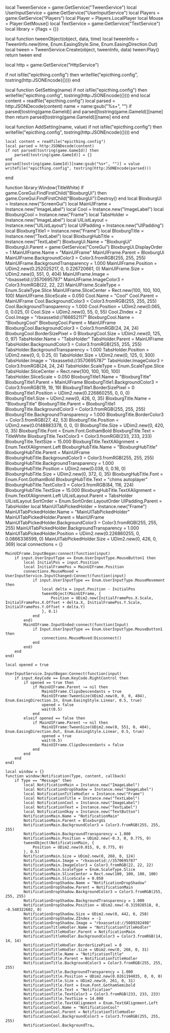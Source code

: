 local TweenService = game:GetService("TweenService")
local UserInputService = game:GetService("UserInputService")
local Players = game:GetService("Players")
local Player = Players.LocalPlayer
local Mouse = Player:GetMouse()
local TextService = game:GetService("TextService")
local library = {flags = {}}

local function tweenObject(object, data, time)
	local tweenInfo = TweenInfo.new(time, Enum.EasingStyle.Sine, Enum.EasingDirection.Out)
	local tween = TweenService:Create(object, tweenInfo, data)
	tween:Play()
	return tween
end

local http = game:GetService("HttpService")

if not isfile("epicthing.config") then 
    writefile("epicthing.config", tostring(http:JSONEncode({})))
end

local function GetSetting(name)
    if not isfile("epicthing.config") then 
        writefile("epicthing.config", tostring(http:JSONEncode({})))
    end
    local content = readfile("epicthing.config")
    local parsed = http:JSONDecode(content)
	name = name:gsub("%s+", "")
    if parsed[tostring(game.GameId)] and parsed[tostring(game.GameId)][name] then 
		return parsed[tostring(game.GameId)][name] 
    end
end

local function AddSetting(name, value)
    if not isfile("epicthing.config") then 
        writefile("epicthing.config", tostring(http:JSONEncode({})))
    end
	
    local content = readfile("epicthing.config")
    local parsed = http:JSONDecode(content)
    if not parsed[tostring(game.GameId)] then 
        parsed[tostring(game.GameId)] = {}
    end 
    parsed[tostring(game.GameId)][name:gsub("%s+", "")] = value 
    writefile("epicthing.config", tostring(http:JSONEncode(parsed)))
end

function library:Window(TitleWhite)
	if game.CoreGui:FindFirstChild("BloxburgUi") then
		game.CoreGui:FindFirstChild("BloxburgUi"):Destroy()
	end
	local BloxburgUi = Instance.new("ScreenGui")
	local MainUIFrame = Instance.new("ImageLabel")
	local Cool = Instance.new("ImageLabel")
	local BloxburgCool = Instance.new("Frame")
	local TabsHolder = Instance.new("ImageLabel")
	local UIListLayout = Instance.new("UIListLayout")
	local UIPadding = Instance.new("UIPadding")
	local BloxburgTitle1 = Instance.new("Frame")
	local BloxburgTitle = Instance.new("TextLabel")
	local BloxburgHubTitle = Instance.new("TextLabel")
	BloxburgUi.Name = "BloxburgUi"
	BloxburgUi.Parent = game:GetService("CoreGui")
	BloxburgUi.DisplayOrder = 1
	MainUIFrame.Name = "MainUIFrame"
	MainUIFrame.Parent = BloxburgUi
	MainUIFrame.BackgroundColor3 = Color3.fromRGB(255, 255, 255)
	MainUIFrame.BackgroundTransparency = 1.000
	MainUIFrame.Position = UDim2.new(0.252025217, 0, 0.226720661, 0)
	MainUIFrame.Size = UDim2.new(0, 551, 0, 404)
	MainUIFrame.Image = "rbxassetid://3570695787"
	MainUIFrame.ImageColor3 = Color3.fromRGB(22, 22, 22)
	MainUIFrame.ScaleType = Enum.ScaleType.Slice
	MainUIFrame.SliceCenter = Rect.new(100, 100, 100, 100)
	MainUIFrame.SliceScale = 0.050
	Cool.Name = "Cool"
	Cool.Parent = MainUIFrame
	Cool.BackgroundColor3 = Color3.fromRGB(255, 255, 255)
	Cool.BackgroundTransparency = 1.000
	Cool.Position = UDim2.new(0.065, 0, 0.025, 0)
	Cool.Size = UDim2.new(0, 55, 0, 55)
	Cool.ZIndex = 2
	Cool.Image = "rbxassetid://166652117"
	BloxburgCool.Name = "BloxburgCool"
	BloxburgCool.Parent = MainUIFrame
	BloxburgCool.BackgroundColor3 = Color3.fromRGB(24, 24, 24)
	BloxburgCool.BorderSizePixel = 0
	BloxburgCool.Size = UDim2.new(0, 125, 0, 97)
	TabsHolder.Name = "TabsHolder"
	TabsHolder.Parent = MainUIFrame
	TabsHolder.BackgroundColor3 = Color3.fromRGB(255, 255, 255)
	TabsHolder.BackgroundTransparency = 1.000
	TabsHolder.Position = UDim2.new(0, 0, 0.25, 0)
	TabsHolder.Size = UDim2.new(0, 125, 0, 300)
	TabsHolder.Image = "rbxassetid://3570695787"
	TabsHolder.ImageColor3 = Color3.fromRGB(24, 24, 24)
	TabsHolder.ScaleType = Enum.ScaleType.Slice
	TabsHolder.SliceCenter = Rect.new(100, 100, 100, 100)
	TabsHolder.SliceScale = 0.050
	BloxburgTitle1.Name = "BloxburgTitle"
	BloxburgTitle1.Parent = MainUIFrame
	BloxburgTitle1.BackgroundColor3 = Color3.fromRGB(19, 19, 19)
	BloxburgTitle1.BorderSizePixel = 0
	BloxburgTitle1.Position = UDim2.new(0.226860255, 0, 0, 0)
	BloxburgTitle1.Size = UDim2.new(0, 426, 0, 35)
	BloxburgTitle.Name = "BloxburgTitle"
	BloxburgTitle.Parent = BloxburgTitle1
	BloxburgTitle.BackgroundColor3 = Color3.fromRGB(255, 255, 255)
	BloxburgTitle.BackgroundTransparency = 1.000
	BloxburgTitle.BorderColor3 = Color3.fromRGB(27, 42, 53)
	BloxburgTitle.Position = UDim2.new(0.0148883378, 0, 0, 0)
	BloxburgTitle.Size = UDim2.new(0, 420, 0, 35)
	BloxburgTitle.Font = Enum.Font.GothamBold
	BloxburgTitle.Text = TitleWhite
	BloxburgTitle.TextColor3 = Color3.fromRGB(233, 233, 233)
	BloxburgTitle.TextSize = 15.000
	BloxburgTitle.TextXAlignment = Enum.TextXAlignment.Left
	BloxburgHubTitle.Name = "BloxburgHubTitle"
	BloxburgHubTitle.Parent = MainUIFrame
	BloxburgHubTitle.BackgroundColor3 = Color3.fromRGB(255, 255, 255)
	BloxburgHubTitle.BackgroundTransparency = 1.000
	BloxburgHubTitle.Position = UDim2.new(0.038, 0, 0.16, 0)
	BloxburgHubTitle.Size = UDim2.new(0, 372, 0, 35)
	BloxburgHubTitle.Font = Enum.Font.GothamBold
	BloxburgHubTitle.Text = "chims autoplayer"
	BloxburgHubTitle.TextColor3 = Color3.fromRGB(84, 116, 224)
	BloxburgHubTitle.TextSize = 15.000
	BloxburgHubTitle.TextXAlignment = Enum.TextXAlignment.Left
	UIListLayout.Parent = TabsHolder
	UIListLayout.SortOrder = Enum.SortOrder.LayoutOrder
	UIPadding.Parent = TabsHolder
	local MainUITabPickedHolder = Instance.new("Frame")
	MainUITabPickedHolder.Name = "MainUITabPickedHolder"
	MainUITabPickedHolder.Parent = MainUIFrame
	MainUITabPickedHolder.BackgroundColor3 = Color3.fromRGB(255, 255, 255)
	MainUITabPickedHolder.BackgroundTransparency = 1.000
	MainUITabPickedHolder.Position = UDim2.new(0.226860255, 0, 0.0866336599, 0)
	MainUITabPickedHolder.Size = UDim2.new(0, 426, 0, 369)
	local connections = {}

	MainUIFrame.InputBegan:connect(function(input)
		if input.UserInputType == Enum.UserInputType.MouseButton1 then
			local InitialPos = input.Position
			local InitialFramePos = MainUIFrame.Position
			connections.MouseMoved = UserInputService.InputChanged:Connect(function(input)
				if input.UserInputType == Enum.UserInputType.MouseMovement then
					local delta = input.Position - InitialPos
					tweenObject(MainUIFrame, {
						Position = UDim2.new(InitialFramePos.X.Scale, InitialFramePos.X.Offset + delta.X, InitialFramePos.Y.Scale, InitialFramePos.Y.Offset + delta.Y)
					}, 0.1)
				end
			end)
			MainUIFrame.InputEnded:connect(function(Input)
				if Input.UserInputType == Enum.UserInputType.MouseButton1 then
					connections.MouseMoved:Disconnect()
				end
			end)
		end
	end)

	local opened = true

	UserInputService.InputBegan:Connect(function(input)
		if input.KeyCode == Enum.KeyCode.RightControl then
			if opened == true then
				if MainUIFrame.Parent ~= nil then
					MainUIFrame.ClipsDescendants = true
					MainUIFrame:TweenSize(UDim2.new(0, 0, 0, 404), Enum.EasingDirection.In, Enum.EasingStyle.Linear, 0.5, true)
					opened = false
					wait(0.5)
				end
			elseif opened == false then
				if MainUIFrame.Parent ~= nil then
					MainUIFrame:TweenSize(UDim2.new(0, 551, 0, 404), Enum.EasingDirection.Out, Enum.EasingStyle.Linear, 0.5, true)
					opened = true
					wait(0.5)
					MainUIFrame.ClipsDescendants = false
				end
			end
		end
	end)

	local window = {}
	function window:Notification(Type, content, callback)
		if Type == "Message" then
			local NotificationMain = Instance.new("ImageLabel")
			local NotificationDropShadow = Instance.new("ImageLabel")
			local NotificationTitleHodler = Instance.new("Frame")
			local NotificationTitle = Instance.new("TextLabel")
			local NotificationCool = Instance.new("ImageLabel")
			local NotificationText = Instance.new("TextLabel")
			local NotificationOkay = Instance.new("TextButton")
			NotificationMain.Name = "NotificationMain"
			NotificationMain.Parent = BloxburgUi
			NotificationMain.BackgroundColor3 = Color3.fromRGB(255, 255, 255)
			NotificationMain.BackgroundTransparency = 1.000
			NotificationMain.Position = UDim2.new(-0.3, 0, 0.775, 0)
			tweenObject(NotificationMain, {
				Position = UDim2.new(0.015, 0, 0.775, 0)
			}, 0.5)
			NotificationMain.Size = UDim2.new(0, 268, 0, 124)
			NotificationMain.Image = "rbxassetid://3570695787"
			NotificationMain.ImageColor3 = Color3.fromRGB(22, 22, 22)
			NotificationMain.ScaleType = Enum.ScaleType.Slice
			NotificationMain.SliceCenter = Rect.new(100, 100, 100, 100)
			NotificationMain.SliceScale = 0.050
			NotificationDropShadow.Name = "NotificationDropShadow"
			NotificationDropShadow.Parent = NotificationMain
			NotificationDropShadow.BackgroundColor3 = Color3.fromRGB(255, 255, 255)
			NotificationDropShadow.BackgroundTransparency = 1.000
			NotificationDropShadow.Position = UDim2.new(-0.315028518, 0, -0.540322602, 0)
			NotificationDropShadow.Size = UDim2.new(0, 442, 0, 258)
			NotificationDropShadow.ZIndex = -1
			NotificationDropShadow.Image = "rbxassetid://5089202498"
			NotificationTitleHodler.Name = "NotificationTitleHodler"
			NotificationTitleHodler.Parent = NotificationMain
			NotificationTitleHodler.BackgroundColor3 = Color3.fromRGB(14, 14, 14)
			NotificationTitleHodler.BorderSizePixel = 0
			NotificationTitleHodler.Size = UDim2.new(0, 268, 0, 31)
			NotificationTitle.Name = "NotificationTitle"
			NotificationTitle.Parent = NotificationTitleHodler
			NotificationTitle.BackgroundColor3 = Color3.fromRGB(255, 255, 255)
			NotificationTitle.BackgroundTransparency = 1.000
			NotificationTitle.Position = UDim2.new(0.0261194035, 0, 0, 0)
			NotificationTitle.Size = UDim2.new(0, 261, 0, 31)
			NotificationTitle.Font = Enum.Font.GothamSemibold
			NotificationTitle.Text = "Notification"
			NotificationTitle.TextColor3 = Color3.fromRGB(233, 233, 233)
			NotificationTitle.TextSize = 14.000
			NotificationTitle.TextXAlignment = Enum.TextXAlignment.Left
			NotificationCool.Name = "NotificationCool"
			NotificationCool.Parent = NotificationTitleHodler
			NotificationCool.BackgroundColor3 = Color3.fromRGB(255, 255, 255)
			NotificationCool.BackgroundTra…
